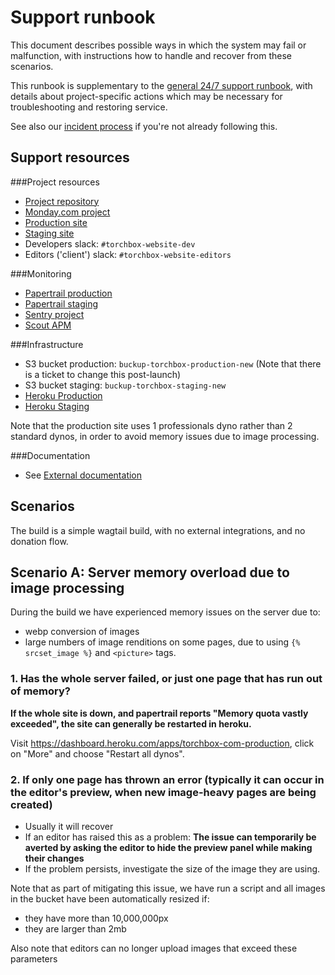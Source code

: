# Support runbook

This document describes possible ways in which the system may fail or malfunction, with instructions how to handle and recover from these scenarios.

This runbook is supplementary to the [general 24/7 support runbook](https://intranet.torchbox.com/propositions/design-and-build-proposition/delivering-projects/dedicated-support-team/247-support-out-of-hours-runbook/), with details about project-specific actions which may be necessary for troubleshooting and restoring service.

See also our [incident process](https://intranet.torchbox.com/propositions/design-and-build-proposition/delivering-projects/application-support/incident-process/) if you're not already following this.

## Support resources

###Project resources

- [Project repository](https://github.com/torchbox/torchbox.com)
- [Monday.com project](https://torchbox.monday.com/boards/1192293412/)
- [Production site](https://torchbox-com-production.torchbox.dev/)
- [Staging site](https://torchbox-com-staging.torchbox.dev/)
- Developers slack: `#torchbox-website-dev`
- Editors ('client') slack: `#torchbox-website-editors`

###Monitoring

- [Papertrail production](https://my.papertrailapp.com/systems/torchbox-com-production/events)
- [Papertrail staging](https://my.papertrailapp.com/systems/torchbox-com-staging/events)
- [Sentry project](https://torchbox.sentry.io/projects/torchbox-website/?project=1221893)
- [Scout APM](https://scoutapm.com/apps/371126)

###Infrastructure

- S3 bucket production: `buckup-torchbox-production-new` (Note that there is a ticket to change this post-launch)
- S3 bucket staging: `buckup-torchbox-staging-new`
- [Heroku Production](https://dashboard.heroku.com/apps/torchbox-com-production)
- [Heroku Staging](https://dashboard.heroku.com/apps/torchbox-com-staging)

Note that the production site uses 1 professionals dyno rather than 2 standard dynos, in order to avoid memory issues due to image processing.

###Documentation

- See [External documentation](/external-docs)

## Scenarios

The build is a simple wagtail build, with no external integrations, and no donation flow.

## Scenario A: Server memory overload due to image processing

During the build we have experienced memory issues on the server due to:

- webp conversion of images
- large numbers of image renditions on some pages, due to using `{% srcset_image %}` and `<picture>` tags.

### 1. Has the whole server failed, or just one page that has run out of memory?

**If the whole site is down, and papertrail reports "Memory quota vastly exceeded", the site can generally be restarted in heroku.**

Visit https://dashboard.heroku.com/apps/torchbox-com-production, click on "More" and choose "Restart all dynos".

### 2. If only one page has thrown an error (typically it can occur in the editor's preview, when new image-heavy pages are being created)

- Usually it will recover
- If an editor has raised this as a problem:
  **The issue can temporarily be averted by asking the editor to hide the preview panel while making their changes**
- If the problem persists, investigate the size of the image they are using.

Note that as part of mitigating this issue, we have run a script and all images in the bucket have been automatically resized if:

- they have more than 10,000,000px
- they are larger than 2mb

Also note that editors can no longer upload images that exceed these parameters

